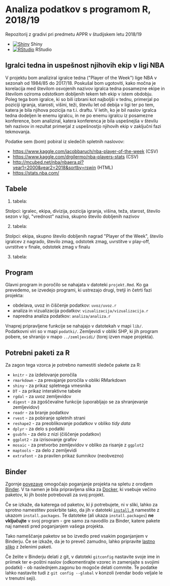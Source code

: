 # Analiza podatkov s programom R, 2018/19

Repozitorij z gradivi pri predmetu APPR v študijskem letu 2018/19

* [![Shiny](http://mybinder.org/badge.svg)](http://beta.mybinder.org/v2/gh/dePauk/APPR-2018-19/master?urlpath=shiny/APPR-2018-19/projekt.Rmd) Shiny
* [![RStudio](http://mybinder.org/badge.svg)](http://beta.mybinder.org/v2/gh/dePauk/APPR-2018-19/master?urlpath=rstudio) RStudio

## Igralci tedna in uspešnost njihovih ekip v ligi NBA

V projektu bom analiziral igralce tedna ("Player of the Week") lige NBA v sezonah od 1984/85 do 2017/18. Poskušal bom ugotoviti, kako močna je korelacija med številom osvojenih nazivov igralca tedna posamezne ekipe in številom oziroma odstotkom dobljenih tekem teh ekip v istem obdobju. Poleg tega bom igralce, ki so bili izbrani kot najboljši v tednu, primerjal po poziciji igranja, starosti, višini, teži, številu let od debija v ligi ter po tem, katera je bila njihova pozicija na t.i. draftu. V letih, ko je bil naslov igralca tedna dodeljen le enemu igralcu, in ne po enemu igralcu iz posamezne konference, bom analiziral, katera konferenca je bila uspešnejša v številu teh nazivov in rezultat primerjal z uspešnostjo njihovih ekip v zaključni fazi tekmovanja.

Podatke sem (bom) pobiral iz sledečih spletnih naslovov:

* https://www.kaggle.com/jacobbaruch/nba-player-of-the-week (CSV)
* https://www.kaggle.com/drgilermo/nba-players-stats (CSV)
* http://mcubed.net/nba/nbaera.pl?year1=2000&year2=2018&sortby=rswin (HTML)
* https://stats.nba.com/

## Tabele

1. tabela:

Stolpci: igralec, ekipa, divizija, pozicija igranja, višina, teža, starost, število sezon v ligi, "vrednost" naziva, skupno število dobljenih nazivov

2. tabela:

Stolpci: ekipa, skupno število dobljenih nagrad "Player of the Week", število igralcev z nagrado, število zmag, odstotek zmag, uvrstitve v play-off, uvrstitve v finale, odstotek zmag v finalu

3. tabela: 




## Program

Glavni program in poročilo se nahajata v datoteki `projekt.Rmd`.
Ko ga prevedemo, se izvedejo programi, ki ustrezajo drugi, tretji in četrti fazi projekta:

* obdelava, uvoz in čiščenje podatkov: `uvoz/uvoz.r`
* analiza in vizualizacija podatkov: `vizualizacija/vizualizacija.r`
* napredna analiza podatkov: `analiza/analiza.r`

Vnaprej pripravljene funkcije se nahajajo v datotekah v mapi `lib/`.
Podatkovni viri so v mapi `podatki/`.
Zemljevidi v obliki SHP, ki jih program pobere,
se shranijo v mapo `../zemljevidi/` (torej izven mape projekta).

## Potrebni paketi za R

Za zagon tega vzorca je potrebno namestiti sledeče pakete za R:

* `knitr` - za izdelovanje poročila
* `rmarkdown` - za prevajanje poročila v obliki RMarkdown
* `shiny` - za prikaz spletnega vmesnika
* `DT` - za prikaz interaktivne tabele
* `rgdal` - za uvoz zemljevidov
* `digest` - za zgoščevalne funkcije (uporabljajo se za shranjevanje zemljevidov)
* `readr` - za branje podatkov
* `rvest` - za pobiranje spletnih strani
* `reshape2` - za preoblikovanje podatkov v obliko *tidy data*
* `dplyr` - za delo s podatki
* `gsubfn` - za delo z nizi (čiščenje podatkov)
* `ggplot2` - za izrisovanje grafov
* `mosaic` - za pretvorbo zemljevidov v obliko za risanje z `ggplot2`
* `maptools` - za delo z zemljevidi
* `extrafont` - za pravilen prikaz šumnikov (neobvezno)

## Binder

Zgornje [povezave](#analiza-podatkov-s-programom-r-201819)
omogočajo poganjanje projekta na spletu z orodjem [Binder](https://mybinder.org/).
V ta namen je bila pripravljena slika za [Docker](https://www.docker.com/),
ki vsebuje večino paketov, ki jih boste potrebovali za svoj projekt.

Če se izkaže, da katerega od paketov, ki ji potrebujete, ni v sliki,
lahko za sprotno namestitev poskrbite tako,
da jih v datoteki [`install.R`](install.R) namestite z ukazom `install.packages`.
Te datoteke (ali ukaza `install.packages`) **ne vključujte** v svoj program -
gre samo za navodilo za Binder, katere pakete naj namesti pred poganjanjem vašega projekta.

Tako nameščanje paketov se bo izvedlo pred vsakim poganjanjem v Binderju.
Če se izkaže, da je to preveč zamudno,
lahko pripravite [lastno sliko](https://github.com/jaanos/APPR-docker) z želenimi paketi.

Če želite v Binderju delati z git,
v datoteki `gitconfig` nastavite svoje ime in priimek ter e-poštni naslov
(odkomentirajte vzorec in zamenjajte s svojimi podatki) -
ob naslednjem.zagonu bo mogoče delati commite.
Te podatke lahko nastavite tudi z `git config --global` v konzoli
(vendar bodo veljale le v trenutni seji).
